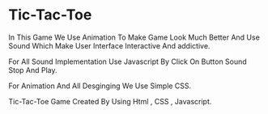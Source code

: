 # Tic-Tac-Toe
In This Game We Use Animation To Make Game Look Much Better And Use Sound Which Make User Interface Interactive And addictive.

For All Sound Implementation Use Javascript By Click On Button Sound Stop And Play.

For Animation And All Desginging We Use Simple CSS.

Tic-Tac-Toe Game Created By Using Html , CSS , Javascript.
